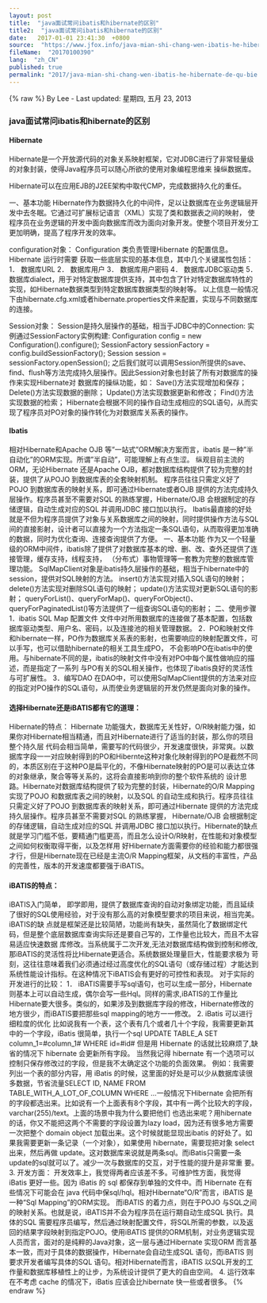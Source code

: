 ```yaml
---
layout: post
title:  "java面试常问ibatis和hibernate的区别"
title2:  "java面试常问ibatis和hibernate的区别"
date:   2017-01-01 23:41:30  +0800
source:  "https://www.jfox.info/java-mian-shi-chang-wen-ibatis-he-hibernate-de-qu-bie.html"
fileName:  "20170100390"
lang:  "zh_CN"
published: true
permalink: "2017/java-mian-shi-chang-wen-ibatis-he-hibernate-de-qu-bie.html"
---
```

{% raw %}
By Lee - Last updated: 星期四, 五月 23, 2013

### java面试常问ibatis和hibernate的区别

#### Hibernate

Hibernate是一个开放源代码的对象关系映射框架，它对JDBC进行了非常轻量级的对象封装，使得Java程序员可以随心所欲的使用对象编程思维来
操纵数据库。

Hibernate可以在应用EJB的J2EE架构中取代CMP，完成数据持久化的重任。

一、基本功能
Hibernate作为数据持久化的中间件，足以让数据库在业务逻辑层开发中去冬眠。它通过可扩展标记语言（XML）实现了类和数据表之间的映射，
使程序员在业务逻辑的开发中面向数据库而改为面向对象开发。使整个项目开发分工更加明确，提高了程序开发的效率。

configuration对象： 
Configuration 类负责管理Hibernate 的配置信息。Hibernate 运行时需要
获取一些底层实现的基本信息，其中几个关键属性包括：
1． 数据库URL
2． 数据库用户
3． 数据库用户密码
4． 数据库JDBC驱动类
5． 数据库dialect，用于对特定数据库提供支持，其中包含了针对特定数据库特性的实现，如Hibernate数据类型到特定数据库数据类型的映射等。 
以上信息一般情况下由hibernate.cfg.xml或者hibernate.properties文件来配置，实现与不同数据库的连接。

Session对象： 
Session是持久层操作的基础，相当于JDBC中的Connection:
实例通过SessionFactory实例构建:
Configuration config = new Configuration().configure();
SessionFactory sessionFactory = config.buildSessionFactory();
Session session = sessionFactory.openSession();
之后我们就可以调用Session所提供的save、find、flush等方法完成持久层操作。因此Session对象也封装了所有对数据库的操作来实现Hibernate对
数据库的操纵功能，如： 
Save()方法实现增加和保存； 
Delete()方法实现数据的删除； 
Update()方法实现数据更新和修改； 
Find()方法实现数据的检索； 
Hibernate会根据不同的操作自动生成相应的SQL语句，从而实现了程序员对PO对象的操作转化为对数据库关系表的操作。

#### Ibatis

相对Hibernate和Apache OJB 等”一站式”ORM解决方案而言，ibatis 是一种”半自动化”的ORM实现。所谓”半自动”，可能理解上有点生涩。
纵观目前主流的ORM，无论Hibernate 还是Apache OJB，都对数据库结构提供了较为完整的封装，提供了从POJO 到数据库表的全套映射机制。
程序员往往只需定义好了POJO 到数据库表的映射关系，即可通过Hibernate或者OJB 提供的方法完成持久层操作。程序员甚至不需要对SQL 的熟练掌握，Hibernate/OJB 会根据制定的存储逻辑，自动生成对应的SQL 并调用JDBC 接口加以执行。
Ibatis最直接的好处就是不但为程序员提供了对象与关系数据库之间的映射，同时提供操作方法与SQL间的直接影射，设计者可以直接为一个方法指定一条SQL语句，从而取得更加准确的数据，同时为优化查询、连接查询提供了方便。 
一、基本功能
作为又一个轻量级的ORM中间件，ibatis除了提供了对数据库基本的增、删、改、查外还提供了连接管理，缓存支持，线程支持，
（分布式）事物管理等一套教为完整的数据库管理功能。 
SqlMapClient对象是ibatis持久层操作的基础，相当于hibernate中的session，提供对SQL映射的方法。 
insert()方法实现对插入SQL语句的映射； 
delete()方法实现对删除SQL语句的映射； 
update()方法实现对更新SQL语句的影射； 
queryForList()、queryForMap()、queryForObject()、queryForPaginatedList()等方法提供了一组查询SQL语句的影射；
二、使用步骤
1．ibatis SQL Map 配置文件 
文件中对所用数据库的连接做了基本配置，包括数据库驱动类型、用户名、密码，以及连接池的相关管理数据。 
2．PO和映射文件 
和hibernate一样，PO作为数据库关系表的影射，也需要响应的映射配置文件，可以手写，也可以借助hibernate的相关工具生成PO，
不会影响PO在ibatis中的使用。与hibernate不同的是，ibatis的映射文件中没有对PO中每个属性做响应的描述，而是指定了一系列
与PO有关的SQL相关操作，也体现了ibatis良好的灵活性与可扩展性。 
3．编写DAO 
在DAO中，可以使用SqlMapClient提供的方法来对应的指定对PO操作的SQL语句，从而使业务逻辑层的开发仍然是面向对象的操作。

#### 选择Hibernate还是iBATIS都有它的道理：

Hibernate的特点：
Hibernate 功能强大，数据库无关性好，O/R映射能力强，如果你对Hibernate相当精通，而且对Hibernate进行了适当的封装，那么你的项目整个持久层 代码会相当简单，需要写的代码很少，开发速度很快，非常爽。以数据库字段一一对应映射得到的PO和Hibernte这种对象化映射得到的PO是截然不同 的，本质区别在于这种PO是扁平化的，不像Hibernate映射的PO是可以表达立体的对象继承，聚合等等关系的，这将会直接影响到你的整个软件系统的 设计思路。Hibernate对数据库结构提供了较为完整的封装，Hibernate的O/R Mapping实现了POJO 和数据库表之间的映射，以及SQL 的自动生成和执行。程序员往往只需定义好了POJO 到数据库表的映射关系，即可通过Hibernate 提供的方法完成持久层操作。程序员甚至不需要对SQL 的熟练掌握， Hibernate/OJB 会根据制定的存储逻辑，自动生成对应的SQL 并调用JDBC 接口加以执行。Hibernate的缺点就是学习门槛不低，要精通门槛更高，而且怎么设计O/R映射，在性能和对象模型之间如何权衡取得平衡，以及怎样用 好Hibernate方面需要你的经验和能力都很强才行，但是Hibernate现在已经是主流O/R Mapping框架，从文档的丰富性，产品的完善性，版本的开发速度都要强于iBATIS。

#### iBATIS的特点：

iBATIS入门简单， 即学即用，提供了数据库查询的自动对象绑定功能，而且延续了很好的SQL使用经验，对于没有那么高的对象模型要求的项目来说，相当完美。iBATIS的缺 点就是框架还是比较简陋，功能尚有缺失，虽然简化了数据绑定代码，但是整个底层数据库查询实际还是要自己写的，工作量也比较大，而且不太容易适应快速数据 库修改。当系统属于二次开发,无法对数据库结构做到控制和修改,那iBATIS的灵活性将比Hibernate更适合。系统数据处理量巨大，性能要求极为 苛刻，这往往意味着我们必须通过经过高度优化的SQL语句（或存储过程）才能达到系统性能设计指标。在这种情况下iBATIS会有更好的可控性和表现。
对于实际的开发进行的比较：
1． iBATIS需要手写sql语句，也可以生成一部分，Hibernate则基本上可以自动生成，偶尔会写一些Hql。同样的需求,iBATIS的工作量比 Hibernate要大很多。类似的，如果涉及到数据库字段的修改，Hibernate修改的地方很少，而iBATIS要把那些sql mapping的地方一一修改。
2. iBatis 可以进行细粒度的优化
比如说我有一个表，这个表有几个或者几十个字段，我需要更新其 中的一个字段，iBatis 很简单，执行一个sql UPDATE TABLE_A SET column_1=#column_1# WHERE id=#id# 但是用 Hibernate 的话就比较麻烦了,缺省的情况下 hibernate 会更新所有字段。 当然我记得 hibernate 有一个选项可以控制只保存修改过的字段，但是我不太确定这个功能的负面效果。 
例如：我需要列出一个表的部分内容，用 iBatis 的时候，这里面的好处是可以少从数据库读很多数据，节省流量SELECT ID, NAME FROM TABLE_WITH_A_LOT_OF_COLUMN WHERE …一般情况下Hibernate 会把所有的字段都选出来。比如说有一个上面表有8个字段，其中有一两个比较大的字段，varchar(255)/text。上面的场景中我为什么要把他们 也选出来呢？用hibernate 的话，你又不能把这两个不需要的字段设置为lazy load，因为还有很多地方需要一次把整个 domain object 加载出来。这个时候就能显现出ibatis 的好处了。如果我需要更新一条记录（一个对象），如果使用 hibernate，需要现把对象 select 出来，然后再做 update。这对数据库来说就是两条sql。而iBatis只需要一条update的sql就可以了。减少一次与数据库的交互，对于性能的提升是非常重 要。
3. 开发方面：
开发效率上，我觉得两者应该差不多。可维护性方面，我觉得 iBatis 更好一些。因为 iBatis 的 sql 都保存到单独的文件中。而 Hibernate 在有些情况下可能会在 java 代码中保sql/hql。相对Hibernate“O/R”而言，iBATIS 是一种“Sql Mapping”的ORM实现。 而iBATIS 的着力点，则在于POJO 与SQL之间的映射关系。也就是说，iBATIS并不会为程序员在运行期自动生成SQL 执行。具体的SQL 需要程序员编写，然后通过映射配置文件，将SQL所需的参数，以及返回的结果字段映射到指定POJO。使用iBATIS 提供的ORM机制，对业务逻辑实现人员而言，面对的是纯粹的Java对象，这一层与通过Hibernate 实现ORM 而言基本一致，而对于具体的数据操作，Hibernate会自动生成SQL 语句，而iBATIS 则要求开发者编写具体的SQL 语句。相对Hibernate而言，iBATIS 以SQL开发的工作量和数据库移植性上的让步，为系统设计提供了更大的自由空间。
4. 运行效率 
在不考虑 cache 的情况下，iBatis 应该会比hibernate 快一些或者很多。
{% endraw %}
